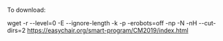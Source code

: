 To download:

wget -r --level=0 -E --ignore-length -k -p -erobots=off -np -N -nH --cut-dirs=2 https://easychair.org/smart-program/CM2019/index.html
